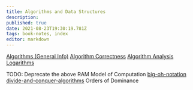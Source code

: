 ```yaml
---
title: Algorithms and Data Structures
description: 
published: true
date: 2021-08-23T19:30:19.781Z
tags: book-notes, index
editor: markdown
---
```


[Algorithms (General Info)](/computer-science/algorithms-and-data-structures/algorithms-general)
[Algorithm Correctness](/computer-science/algorithms-and-data-structures/algorithm-correctness)
[Algorithm Analysis](/computer-science/algorithms-and-data-structures/algorithm-analysis)
[Logarithms](/computer-science/algorithms-and-data-structures/logarithms)

TODO: Deprecate the above
RAM Model of Computation
[big-oh-notation](/computer-science/algorithms-and-data-structures/big-oh-notation)
[divide-and-conquer-algorithms](/computer-science/algorithms-and-data-structures/divide-and-conquer-algorithms)
Orders of Dominance
